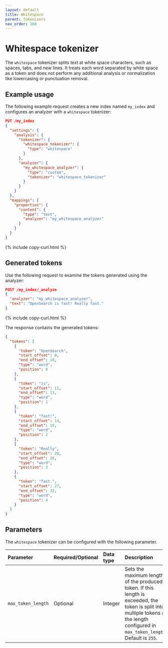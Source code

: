 ```yaml
---
layout: default
title: Whitespace
parent: Tokenizers
nav_order: 160
---
```


# Whitespace tokenizer

The `whitespace` tokenizer splits text at white space characters, such as spaces, tabs, and new lines. It treats each word separated by white space as a token and does not perform any additional analysis or normalization like lowercasing or punctuation removal.

## Example usage

The following example request creates a new index named `my_index` and configures an analyzer with a `whitespace` tokenizer:

```json
PUT /my_index
{
  "settings": {
    "analysis": {
      "tokenizer": {
        "whitespace_tokenizer": {
          "type": "whitespace"
        }
      },
      "analyzer": {
        "my_whitespace_analyzer": {
          "type": "custom",
          "tokenizer": "whitespace_tokenizer"
        }
      }
    }
  },
  "mappings": {
    "properties": {
      "content": {
        "type": "text",
        "analyzer": "my_whitespace_analyzer"
      }
    }
  }
}
```
{% include copy-curl.html %}

## Generated tokens

Use the following request to examine the tokens generated using the analyzer:

```json
POST /my_index/_analyze
{
  "analyzer": "my_whitespace_analyzer",
  "text": "OpenSearch is fast! Really fast."
}
```
{% include copy-curl.html %}

The response contains the generated tokens:

```json
{
  "tokens": [
    {
      "token": "OpenSearch",
      "start_offset": 0,
      "end_offset": 10,
      "type": "word",
      "position": 0
    },
    {
      "token": "is",
      "start_offset": 11,
      "end_offset": 13,
      "type": "word",
      "position": 1
    },
    {
      "token": "fast!",
      "start_offset": 14,
      "end_offset": 19,
      "type": "word",
      "position": 2
    },
    {
      "token": "Really",
      "start_offset": 20,
      "end_offset": 26,
      "type": "word",
      "position": 3
    },
    {
      "token": "fast.",
      "start_offset": 27,
      "end_offset": 32,
      "type": "word",
      "position": 4
    }
  ]
}
```

## Parameters

The `whitespace` tokenizer can be configured with the following parameter.

Parameter | Required/Optional | Data type | Description
:--- | :--- | :--- | :--- 
`max_token_length` | Optional | Integer |  Sets the maximum length of the produced token. If this length is exceeded, the token is split into multiple tokens at the length configured in `max_token_length`. Default is `255`.

